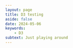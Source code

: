 ```yaml
---
layout: page
title: D3 testing
aside: false
date: 2024-05-06
keywords:
    - D3
subtext: Just playing around
---
```




<script setup>
import D3Testing from "/components/graphs/D3_Testing.vue";
import resizeContainer from "/components/resizeContainer.vue";
</script>

<resizeContainer/>


